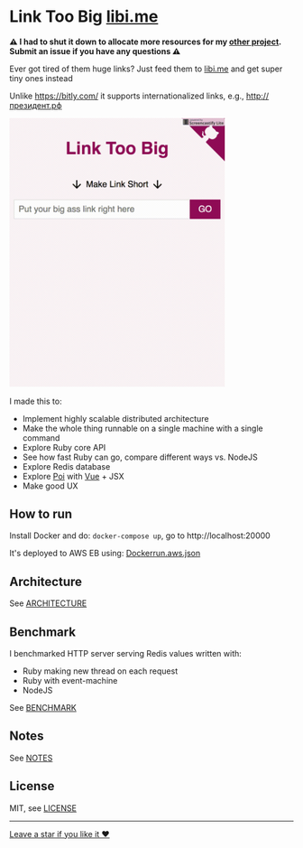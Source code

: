 # Link Too Big [libi.me](https://libi.me)

**⚠️ I had to shut it down to allocate more resources for my [other project](https://github.com/vfeskov/gitpunch). Submit an issue if you have any questions ⚠️**

Ever got tired of them huge links? Just feed them to [libi.me](https://libi.me) and get super tiny ones instead

Unlike https://bitly.com/ it supports internationalized links, e.g., http://президент.рф

<img src="https://raw.githubusercontent.com/vfeskov/link-too-big/master/in-action.gif" width="382px" />

I made this to:
- Implement highly scalable distributed architecture
- Make the whole thing runnable on a single machine with a single command
- Explore Ruby core API
- See how fast Ruby can go, compare different ways vs. NodeJS
- Explore Redis database
- Explore [Poi](poi.js.org) with [Vue](https://vuejs.org/) + JSX
- Make good UX

## How to run

Install Docker and do: `docker-compose up`, go to http://localhost:20000

It's deployed to AWS EB using: [Dockerrun.aws.json](https://github.com/vfeskov/link-too-big/blob/master/Dockerrun.aws.json)

## Architecture

See [ARCHITECTURE](https://github.com/vfeskov/link-too-big/blob/master/ARCHITECTURE.md)

## Benchmark

I benchmarked HTTP server serving Redis values written with:
- Ruby making new thread on each request
- Ruby with event-machine
- NodeJS

See [BENCHMARK](https://github.com/vfeskov/link-too-big/tree/master/benchmark/README.md)

## Notes

See [NOTES](https://github.com/vfeskov/link-too-big/blob/master/NOTES.md)

## License

MIT, see [LICENSE](https://github.com/vfeskov/link-too-big/blob/master/LICENSE)

----------


[Leave a star if you like it ♥](https://github.com/vfeskov/link-too-big)

